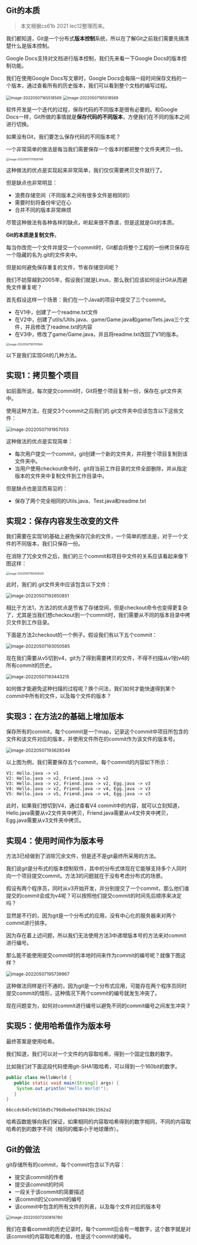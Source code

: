 ## Git的本质

> 本文根据cs61b 2021 lec12整理而来。

我们都知道，Git是一个分布式**版本控制**系统，所以在了解Git之前我们需要先搞清楚什么是版本控制。

Google Docs支持对文档进行版本控制，我们先来看一下Google Docs的版本控制功能。

我们在使用Google Docs写文章时，Google Docs会每隔一段时间保存文档的一个版本，通过查看所有的历史版本，我们可以看到整个文档的编写过程。

<img src="https://github.com/iefnaf/tinyGit/blob/master/docs/images/image-20220507165443139.png" alt="image-20220507165518569" style="zoom:75%;" />

<img src="https://github.com/iefnaf/tinyGit/blob/master/docs/images/image-20220507165518569.png" alt="image-20220507165518569" style="zoom:75%;" />

软件开发是一个迭代的过程，保存代码的不同版本是很有必要的。和Google Docs一样，Git所做的事情就是**保存代码的不同版本**，方便我们在不同的版本之间进行切换。

如果没有Git，我们要怎么保存代码的不同版本呢？

一个非常简单的做法是每当我们需要保存一个版本时都把整个文件夹拷贝一份。

<img src="https://github.com/iefnaf/tinyGit/blob/master/docs/images/image-20220507170826149.png" alt="image-20220507170826149" style="zoom: 50%;" />

这种做法的优点是实现起来非常简单，我们仅仅需要拷贝文件就行了。

但是缺点也非常明显：

* 浪费存储空间（不同版本之间有很多文件是相同的）
* 需要时刻将备份牢记在心
* 合并不同的版本非常麻烦

尽管这种做法有各种各样的缺点，听起来很不靠谱，但是这就是Git的本质。

**Git的本质是复制文件**。

每当你改完一个文件并提交一个commit时，Git都会将整个工程的一份拷贝保存在一个隐藏的名为.git的文件夹中。

但是如何避免保存重复的文件，节省存储空间呢？

我们不妨穿越到2005年，假设我们就是Linus，那么我们应该如何设计Git从而避免文件重复呢？

首先假设这样一个场景：我们在一个Java的项目中提交了三个commit。

* 在V1中，创建了一个readme.txt文件
* 在V2中，创建了utils/Utils.java、game/Game.java和game/Tets.java三个文件，并且修改了readme.txt的内容
* 在V3中，修改了game/Game.java，并且将readme.txt改回了V1的版本。

<img src="https://github.com/iefnaf/tinyGit/blob/master/docs/images/image-20220507191701564.png" alt="image-20220507191701564" style="zoom:50%;" />

以下是我们实现Git的几种方法。

## 实现1：拷贝整个项目

如前面所说，每次提交commit时，Git将整个项目复制一份，保存在.git文件夹中。

使用这种方法，在提交3个commit之后我们的.git文件夹中应该包含以下这些文件：

<img src="https://github.com/iefnaf/tinyGit/blob/master/docs/images/image-20220507191957053.png" alt="image-20220507191957053" style="zoom:85%;" />

这种做法的优点是实现简单：

* 每次用户提交一个commit，git创建一个新的文件夹，并将整个项目复制到该文件夹中。
* 当用户使用checkout命令时，git将当前工作目录的文件全部删除，并从指定版本的文件夹中复制文件到工作目录中。

但是缺点也是显而易见的：

* 保存了两个完全相同的Utils.java、Test.java和readme.txt

## 实现2：保存内容发生改变的文件

我们需要在实现1的基础上避免保存冗余的文件，一个简单的想法是，对于一个文件的不同版本，我们只保存一份。

在消除了冗余文件之后，我们的三个commit和项目中文件的关系应该看起来像下图这样：

<img src="https://github.com/iefnaf/tinyGit/blob/master/docs/images/image-20220507192459329.png" alt="image-20220507192459329" style="zoom:50%;" />

此时，我们的.git文件夹中应该包含以下文件：

<img src="https://github.com/iefnaf/tinyGit/blob/master/docs/images/image-20220507192650851.png" alt="image-20220507192650851" style="zoom:85%;" />

相比于方法1，方法2的优点是节省了存储空间，但是checkout命令也变得更复杂了，尤其是当我们想checkout到一个commit时，我们需要从不同的版本目录中拷贝文件到工作目录。

下面是方法2checkout的一个例子。假设我们有以下五个commit：

<img src="https://github.com/iefnaf/tinyGit/blob/master/docs/images/image-20220507193050585.png" alt="image-20220507193050585" style="zoom:85%;" />

现在我们需要从v5切到v4，git为了得到需要拷贝的文件，不得不扫描从v1到v4的所有commit的历史。

<img src="https://github.com/iefnaf/tinyGit/blob/master/docs/images/image-20220507193443215.png" alt="image-20220507193443215" style="zoom:85%;" />

如何做才能避免这种扫描的过程呢？换个问法，我们如何才能快速得到某个commit中所有的文件，以及每个文件的版本？

## 实现3：在方法2的基础上增加版本

保存所有的commit，每个commit是一个map，记录这个commit中项目所包含的文件和该文件对应的版本，并使用文件所在的commit作为该文件的版本号。

<img src="https://github.com/iefnaf/tinyGit/blob/master/docs/images/image-20220507193628549.png" alt="image-20220507193628549" style="zoom:85%;" />

以上图为例，我们需要保存五个commit，每个commit的内容如下所示：

``` text
V1: Hello.java -> v1
V2: Hello.java -> v2, Friend.java -> v2
V3: Hello.java -> v2, Friend.java -> v2, Egg.java -> v3
V4: Hello.java -> v2, Friend.java -> v4, Egg.java -> v3
V5: Hello.java -> v5, Friend.java -> v4, Egg.java -> v3
```

此时，如果我们想切到V4，通过查看V4 commit中的内容，就可以立刻知道，Hello.java需要从v2文件夹中拷贝，Friend.java需要从v4文件夹中拷贝，Egg.java需要从v3文件夹中拷贝。

## 实现4：使用时间作为版本号

方法3已经做到了消除冗余文件，但是还不是git最终所采用的方法。

我们说git是分布式的版本控制软件，其中的分布式体现在它能够支持多个人同时向一个项目提交commit。方法3的问题就在于没有考虑分布式的场景。

假设有两个程序员，同时从v3开始开发，并分别提交了一个commit，那么他们谁提交的commit会成为v4呢？可以按照他们提交commit的时间先后顺序来决定吗？

显然是不行的，因为git是一个分布式的应用，没有中心化的服务器来对两个commit进行排序。

因为存在着上述问题，所以我们无法使用方法3中递增版本号的方法来对commit进行编号。

那么能不能使用提交commit时的本地时间来作为commit的编号呢？就像下图这样？

<img src="https://github.com/iefnaf/tinyGit/blob/master/docs/images/image-20220507195739967.png" alt="image-20220507195739967" style="zoom:85%;" />

这种做法同样是行不通的，因为git是一个分布式应用，可能存在两个程序员同时提交commit的情形，这种情况下两个commit的编号就发生冲突了。

现在问题变为，如何对commit进行编号以避免不同的commit编号之间发生冲突？

## 实现5：使用哈希值作为版本号

最终答案是使用哈希。

我们知道，我们可以对一个文件的内容取哈希，得到一个固定位数的数字。

比如我们对下面这段代码使用git-SHA1取哈希，可以得到一个160bit的数字。

``` java
public class HelloWorld {
   public static void main(String[] args) {
   	System.out.println("Hello World!");
   }
}
```

``` text
66ccdc645c9d156d5c796dbe6ed768430c1562a2
```

哈希函数能够向我们保证，如果相同的内容取哈希得到的数字相同，不同的内容取哈希的到的数字不同（相同的概率小于地球爆炸）。

## Git的做法

git存储所有的commit，每个commit包含以下内容：

* 提交该commit的作者
* 提交该commit的时间
* 一段关于该commit的简要描述
* 该commit的父commit的编号
* 该commit中包含的所有文件的列表，以及每个文件对应的版本号

<img src="https://github.com/iefnaf/tinyGit/blob/master/docs/images/image-20220507200816780.png" alt="image-20220507200816780" style="zoom:75%;" />

我们在查看commit的历史记录时，每个commit后会有一堆数字，这个数字就是对该commit的内容取哈希的值，也是这个commit的编号。
